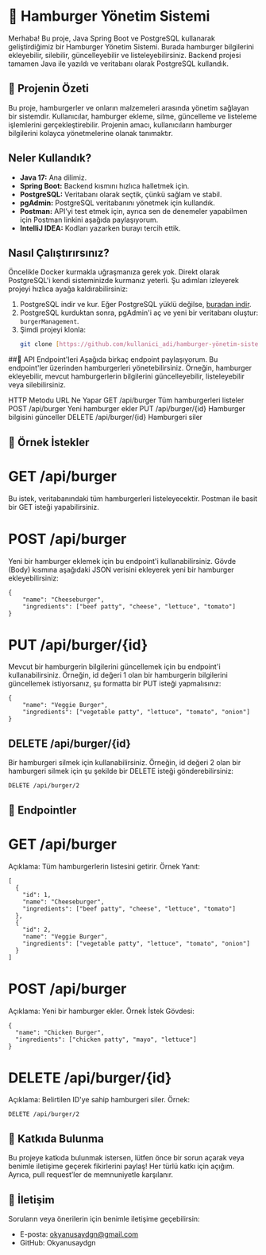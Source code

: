 # 🍔 Hamburger Yönetim Sistemi

Merhaba! Bu proje, Java Spring Boot ve PostgreSQL kullanarak geliştirdiğimiz bir Hamburger Yönetim Sistemi. Burada hamburger bilgilerini ekleyebilir, silebilir, güncelleyebilir ve listeleyebilirsiniz. Backend projesi tamamen Java ile yazıldı ve veritabanı olarak PostgreSQL kullandık.

## 📌 Projenin Özeti

Bu proje, hamburgerler ve onların malzemeleri arasında yönetim sağlayan bir sistemdir. Kullanıcılar, hamburger ekleme, silme, güncelleme ve listeleme işlemlerini gerçekleştirebilir. Projenin amacı, kullanıcıların hamburger bilgilerini kolayca yönetmelerine olanak tanımaktır.

## Neler Kullandık?
- **Java 17:** Ana dilimiz.
- **Spring Boot:** Backend kısmını hızlıca halletmek için.
- **PostgreSQL:** Veritabanı olarak seçtik, çünkü sağlam ve stabil.
- **pgAdmin:** PostgreSQL veritabanını yönetmek için kullandık.
- **Postman:** API’yi test etmek için, ayrıca sen de denemeler yapabilmen için Postman linkini aşağıda paylaşıyorum.
- **IntelliJ IDEA:** Kodları yazarken burayı tercih ettik.

## Nasıl Çalıştırırsınız?
Öncelikle Docker kurmakla uğraşmanıza gerek yok. Direkt olarak PostgreSQL'i kendi sisteminizde kurmanız yeterli. Şu adımları izleyerek projeyi hızlıca ayağa kaldırabilirsiniz:

1. PostgreSQL indir ve kur. Eğer PostgreSQL yüklü değilse, [buradan indir](https://www.postgresql.org/download/).
2. PostgreSQL kurduktan sonra, pgAdmin'i aç ve yeni bir veritabanı oluştur: `burgerManagement`.
3. Şimdi projeyi klonla:
   ```bash
   git clone [https://github.com/kullanici_adi/hamburger-yönetim-sistemi.git](https://github.com/Okyanusaydgn/BurgerProject.git)
   
##📡 API Endpoint'leri
Aşağıda birkaç endpoint paylaşıyorum. Bu endpoint'ler üzerinden hamburgerleri yönetebilirsiniz. Örneğin, hamburger ekleyebilir, mevcut hamburgerlerin bilgilerini güncelleyebilir, listeleyebilir veya silebilirsiniz.

HTTP Metodu	URL	Ne Yapar
GET	/api/burger	Tüm hamburgerleri listeler
POST	/api/burger	Yeni hamburger ekler
PUT	/api/burger/{id}	Hamburger bilgisini günceller
DELETE	/api/burger/{id}	Hamburgeri siler
## 📄 Örnek İstekler
# GET /api/burger
Bu istek, veritabanındaki tüm hamburgerleri listeleyecektir. Postman ile basit bir GET isteği yapabilirsiniz.

# POST /api/burger
Yeni bir hamburger eklemek için bu endpoint'i kullanabilirsiniz. Gövde (Body) kısmına aşağıdaki JSON verisini ekleyerek yeni bir hamburger ekleyebilirsiniz:
```
{
    "name": "Cheeseburger",
    "ingredients": ["beef patty", "cheese", "lettuce", "tomato"]
}
```

# PUT /api/burger/{id}
Mevcut bir hamburgerin bilgilerini güncellemek için bu endpoint'i kullanabilirsiniz. Örneğin, id değeri 1 olan bir hamburgerin bilgilerini güncellemek istiyorsanız, şu formatta bir PUT isteği yapmalısınız:
```
{
    "name": "Veggie Burger",
    "ingredients": ["vegetable patty", "lettuce", "tomato", "onion"]
}
```
## DELETE /api/burger/{id}
Bir hamburgeri silmek için kullanabilirsiniz. Örneğin, id değeri 2 olan bir hamburgeri silmek için şu şekilde bir DELETE isteği gönderebilirsiniz:

```
DELETE /api/burger/2
```
## 📖 Endpointler
# GET /api/burger
Açıklama: Tüm hamburgerlerin listesini getirir. Örnek Yanıt:
```
[
  {
    "id": 1,
    "name": "Cheeseburger",
    "ingredients": ["beef patty", "cheese", "lettuce", "tomato"]
  },
  {
    "id": 2,
    "name": "Veggie Burger",
    "ingredients": ["vegetable patty", "lettuce", "tomato", "onion"]
  }
]
```
# POST /api/burger
Açıklama: Yeni bir hamburger ekler. Örnek İstek Gövdesi:

```
{
  "name": "Chicken Burger",
  "ingredients": ["chicken patty", "mayo", "lettuce"]
}

```
# DELETE /api/burger/{id}
Açıklama: Belirtilen ID'ye sahip hamburgeri siler. Örnek:

```
DELETE /api/burger/2

```

## 🤝 Katkıda Bulunma
Bu projeye katkıda bulunmak istersen, lütfen önce bir sorun açarak veya benimle iletişime geçerek fikirlerini paylaş! Her türlü katkı için açığım. Ayrıca, pull request’ler de memnuniyetle karşılanır.

## 📧 İletişim
Soruların veya önerilerin için benimle iletişime geçebilirsin:

* E-posta: okyanusaydgn@gmail.com
* GitHub: Okyanusaydgn

